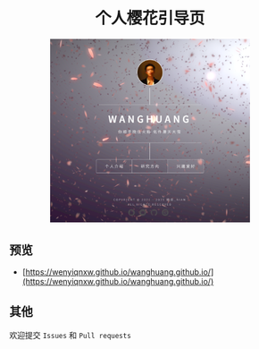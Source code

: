 <div align="center">

# 个人樱花引导页

<img src="./assets/home/img/个人主页展示.png" alt="主界面" style="zoom:35%;" />

</div>

## 预览

- [https://wenyiqnxw.github.io/wanghuang.github.io/](https://wenyiqnxw.github.io/wanghuang.github.io/)

## 其他

欢迎提交 `Issues` 和 `Pull requests`
